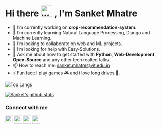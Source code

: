 # Hi there <img alt="wave" src="https://emojis.slackmojis.com/emojis/images/1588177020/8809/wave_hello.gif?1588177020" width="35"> , I'm Sanket Mhatre


- 🔭 I’m currently working on **crop-recommendation-system**.
- 🌱 I’m currently learning Natural Language Processing, Django and Machine Learning.
- 👯 I’m looking to collaborate on web and ML projects.
- 🤔 I’m looking for help with Easy-Solutions.
- 💬 Ask me about how to get started with **Python**, **Web-Development** , **Open-Source** and any other tech realted talks.
- 📫 How to reach me: sanket.mhatre@vit.edu.in
- ⚡ Fun fact: I play games 🎮 and i love long drives 🚗.


[![Top Langs](https://github-readme-stats.vercel.app/api/top-langs/?username=SANKET7738&layout=compact&theme=radical)](https://github.com/anuraghazra/github-readme-stats)   

[![Sanket's github stats](https://github-readme-stats.vercel.app/api?username=SANKET7738&count_private=true&show_icons=true&theme=radical)](https://github.com/anuraghazra/github-readme-stats)  

### Connect with me
<p align="center">
   <a href="https://www.linkedin.com/in/sanket-mhatre-782a081a6/">
    <img align="left" width="24px" src="https://cdn.jsdelivr.net/npm/simple-icons@v3/icons/linkedin.svg"  />
  </a>
  <a href="https://www.instagram.com/_sanketmhatre_/">
    <img align="left" width="26px" src="https://cdn.jsdelivr.net/npm/simple-icons@v3/icons/instagram.svg" />
  </a>
  <a href="mailto:sanket.mhatre@vit.edu.in">
    <img align="left" width="26px" src="https://cdn.jsdelivr.net/npm/simple-icons@v3/icons/gmail.svg" />
  </a>
  <a href="https://medium.com/@sanketmhatre7738">
    <img align="left" width="26px" src="https://cdn.jsdelivr.net/npm/simple-icons@v3/icons/medium.svg" />
  </a>
 </p>
